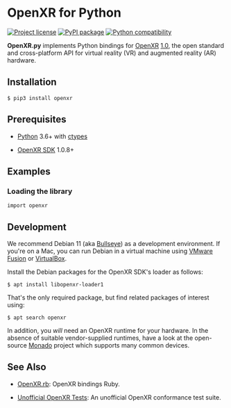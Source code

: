 OpenXR for Python
=================

[![Project license](https://img.shields.io/badge/license-Public%20Domain-blue.svg)](https://unlicense.org)
[![PyPI package](https://img.shields.io/pypi/v/openxr.svg)](https://pypi.org/project/openxr/)
[![Python compatibility](https://img.shields.io/pypi/pyversions/openxr.svg)](https://pypi.org/project/openxr/)

**OpenXR.py** implements Python bindings for [OpenXR](https://www.khronos.org/openxr/)
[1.0](https://www.khronos.org/registry/OpenXR/specs/1.0/html/xrspec.html),
the open standard and cross-platform API for virtual reality (VR) and
augmented reality (AR) hardware.

Installation
------------

    $ pip3 install openxr

Prerequisites
-------------

- [Python](https://www.python.org) 3.6+
  with [ctypes](https://docs.python.org/3/library/ctypes.html)

- [OpenXR SDK](https://github.com/KhronosGroup/OpenXR-SDK) 1.0.8+

Examples
--------

### Loading the library

    import openxr

Development
-----------

We recommend Debian 11 (aka [Bullseye](https://www.debian.org/releases/bullseye/))
as a development environment. If you're on a Mac, you can run Debian in a
virtual machine using [VMware Fusion](https://www.vmware.com/products/fusion.html)
or [VirtualBox](https://www.virtualbox.org).

Install the Debian packages for the OpenXR SDK's loader as follows:

    $ apt install libopenxr-loader1

That's the only required package, but find related packages of interest using:

    $ apt search openxr

In addition, you _will_ need an OpenXR runtime for your hardware. In the
absence of suitable vendor-supplied runtimes, have a look at the open-source
[Monado](https://monado.freedesktop.org) project which supports many common
devices.

See Also
--------

- [OpenXR.rb](https://github.com/dryruby/openxr.rb): OpenXR bindings Ruby.

- [Unofficial OpenXR Tests](https://github.com/artob/openxr-rspec):
  An unofficial OpenXR conformance test suite.
